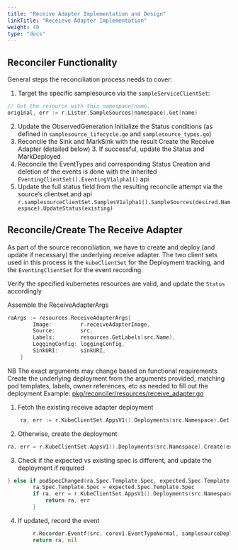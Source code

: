 ```yaml
---
title: "Receive Adapter Implementation and Design"
linkTitle: "Receieve Adapter Implementation"
weight: 40
type: "docs"
---
```


## Reconciler Functionality
General steps the reconciliation process needs to cover:
1. Target the specific samplesource via the `sampleServiceClientSet`:
```go
// Get the resource with this namespace/name.
original, err := r.Lister.SampleSources(namespace).Get(name)
```
2. Update the ObservedGeneration
Initialize the Status conditions (as defined in `samplesource_lifecycle.go` and `samplesource_types.go`)
3. Reconcile the Sink and MarkSink with the result
Create the Receive Adapter (detailed below)
    3. If successful, update the Status and MarkDeployed
4. Reconcile the EventTypes and corresponding Status
Creation and deletion of the events is done with the inherited `EventingClientSet().EventingV1alpha1()` api
5. Update the full status field from the resulting reconcile attempt via the source’s clientset and api
`r.samplesourceClientSet.SamplesV1alpha1().SampleSources(desired.Namespace).UpdateStatus(existing)`


## Reconcile/Create The Receive Adapter
As part of the source reconciliation, we have to create and deploy
(and update if necessary) the underlying receive adapter.  The two
client sets used in this process is the `kubeClientSet` for the
Deployment tracking, and the `EventingClientSet` for the event
recording.

Verify the specified kubernetes resources are valid, and update the `Status` accordingly

Assemble the ReceiveAdapterArgs
```go
raArgs := resources.ReceiveAdapterArgs{
		Image:         r.receiveAdapterImage,
		Source:        src,
		Labels:        resources.GetLabels(src.Name),
		LoggingConfig: loggingConfig,
		SinkURI:       sinkURI,
	}
```
NB The exact arguments may change based on functional requirements
Create the underlying deployment from the arguments provided, matching pod templates, labels, owner references, etc as needed to fill out the deployment
Example: [pkg/reconciler/resources/receive_adapter.go](https://github.com/knative/sample-source/tree/master/pkg/reconciler/resources/receive_adapter.go)

1. Fetch the existing receive adapter deployment
```go
	ra, err := r.KubeClientSet.AppsV1().Deployments(src.Namespace).Get(expected.Name, metav1.GetOptions{})
```
2. Otherwise, create the deployment
```go
ra, err = r.KubeClientSet.AppsV1().Deployments(src.Namespace).Create(expected)
```
3. Check if the expected vs existing spec is different, and update the deployment if required
```go
} else if podSpecChanged(ra.Spec.Template.Spec, expected.Spec.Template.Spec) {
		ra.Spec.Template.Spec = expected.Spec.Template.Spec
		if ra, err = r.KubeClientSet.AppsV1().Deployments(src.Namespace).Update(ra); err != nil {
			return ra, err
        }
```
4. If updated, record the event
```go
		r.Recorder.Eventf(src, corev1.EventTypeNormal, samplesourceDeploymentUpdated, "Deployment updated")
		return ra, nil
```

